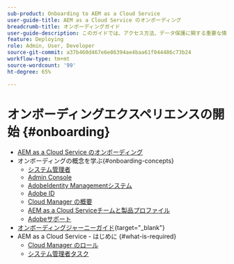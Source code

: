 ```yaml
---
sub-product: Onboarding to AEM as a Cloud Service
user-guide-title: AEM as a Cloud Service のオンボーディング
breadcrumb-title: オンボーディングガイド
user-guide-description: このガイドでは、アクセス方法、データ保護に関する重要な情報など、Adobe Experience Manager as a Cloud Service の基本について概要を説明します。
feature: Deploying
role: Admin, User, Developer
source-git-commit: a37b460d467e6e86394ae4baa61f044486c73b24
workflow-type: tm+mt
source-wordcount: '99'
ht-degree: 65%

---
```



# オンボーディングエクスペリエンスの開始 {#onboarding}

+ [AEM as a Cloud Service のオンボーディング](/help/onboarding/home.md)
+ オンボーディングの概念を学ぶ{#onboarding-concepts}
   + [システム管理者](/help/onboarding/learn-concepts/system-administrator.md)
   + [Admin Console](/help/onboarding/learn-concepts/admin-console.md)
   + [AdobeIdentity Managementシステム](/help/onboarding/learn-concepts/ims.md)
   + [Adobe ID](/help/onboarding/learn-concepts/adobe-id.md)
   + [Cloud Manager の概要](/help/onboarding/learn-concepts/cloud-manager-introduction.md)
   + [AEM as a Cloud Serviceチームと製品プロファイル](/help/onboarding/learn-concepts/aem-cs-team-product-profiles.md)
   + [Adobeサポート](/help/onboarding/learn-concepts/onboarding-help-resources.md)
+ [オンボーディングジャーニーガイド](https://experienceleague.adobe.com/docs/experience-manager-cloud-service/journey-onboarding/home.html){target=&quot;_blank&quot;}
+ AEM as a Cloud Service - はじめに {#what-is-required}
   + [Cloud Manager のロール](what-is-required/user-roles-permissions.md)
   + [システム管理者タスク](what-is-required/add-users-assign-cm-roles.md)
